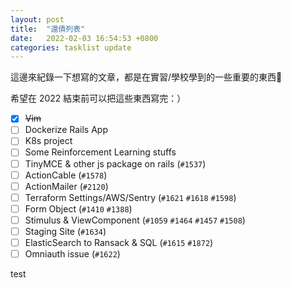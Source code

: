 ```yaml
---
layout: post
title:  "還債列表"
date:   2022-02-03 16:54:53 +0800
categories: tasklist update
---
```

這邊來紀錄一下想寫的文章，都是在實習/學校學到的一些重要的東西👀

希望在 2022 結束前可以把這些東西寫完：）

- [x] ~~Vim~~
- [ ] Dockerize Rails App
- [ ] K8s project
- [ ] Some Reinforcement Learning stuffs
- [ ] TinyMCE & other js package on rails (`#1537`)
- [ ] ActionCable (`#1578`)
- [ ] ActionMailer (`#2120`)
- [ ] Terraform Settings/AWS/Sentry (`#1621` `#1618` `#1598`)
- [ ] Form Object (`#1410` `#1388`)
- [ ] Stimulus & ViewComponent (`#1059` `#1464` `#1457` `#1508`)
- [ ] Staging Site (`#1634`)
- [ ] ElasticSearch to Ransack & SQL (`#1615` `#1872`)
- [ ] Omniauth issue (`#1622`)

test
